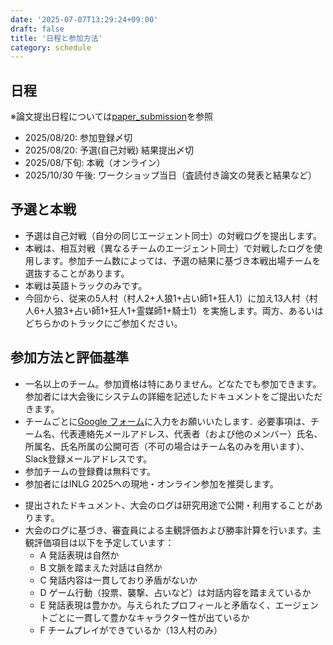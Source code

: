 ```yaml
---
date: '2025-07-07T13:29:24+09:00'
draft: false
title: '日程と参加方法'
category: schedule
---
```


## 日程

※論文提出日程については[paper_submission](/menu/INLG_2025/paper_submission)を参照

- 2025/08/20: 参加登録〆切
- 2025/08/20: 予選(自己対戦) 結果提出〆切
- 2025/08/下旬: 本戦（オンライン）
- 2025/10/30 午後: ワークショップ当日（査読付き論文の発表と結果など）

## 予選と本戦

- 予選は自己対戦（自分の同じエージェント同士）の対戦ログを提出します。
- 本戦は、相互対戦（異なるチームのエージェント同士）で対戦したログを使用します。参加チーム数によっては、予選の結果に基づき本戦出場チームを選抜することがあります。
- 本戦は英語トラックのみです。
- 今回から、従来の5人村（村人2+人狼1+占い師1+狂人1）に加え13人村（村人6+人狼3+占い師1+狂人1+霊媒師1+騎士1）を実施します。両方、あるいはどちらかのトラックにご参加ください。

## 参加方法と評価基準

- 一名以上のチーム。参加資格は特にありません。どなたでも参加できます。参加者には大会後にシステムの詳細を記述したドキュメントをご提出いただきます。
- チームごとに[Google フォーム](https://docs.google.com/forms/d/e/1FAIpQLScNC8IJGh20MQb_8lzaYrdpVuMxnEgBuxZwpaouRyEnWmTH7g/viewform?usp=header)に入力をお願いいたします．必要事項は、チーム名、代表連絡先メールアドレス、代表者（および他のメンバー）氏名、所属名、氏名所属の公開可否（不可の場合はチーム名のみを用います）、Slack登録メールアドレスです。
- 参加チームの登録費は無料です。
- 参加者にはINLG 2025への現地・オンライン参加を推奨します。
<!-- - 上位入賞チームには、口語マルチターン会話型の独自大規模言語モデルを開発しているSpiral.AI社より金一封と景品が贈呈されます。 -->
<!-- - 論文提出について追記 -->
- 提出されたドキュメント、大会のログは研究用途で公開・利用することがあります。
- 大会のログに基づき、審査員による主観評価および勝率計算を行います。主観評価項目は以下を予定しています：
  - A 発話表現は自然か
  - B 文脈を踏まえた対話は自然か
  - C 発話内容は一貫しており矛盾がないか
  - D ゲーム行動（投票、襲撃、占いなど）は対話内容を踏まえているか
  - E 発話表現は豊かか。与えられたプロフィールと矛盾なく、エージェントごとに一貫して豊かなキャラクター性が出ているか
  - F チームプレイができているか（13人村のみ）
